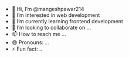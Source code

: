 - 👋 Hi, I’m @mangeshpawar214
- 👀 I’m interested in web development
- 🌱 I’m currently learning  frontend development
- 💞️ I’m looking to collaborate on ...
- 📫 How to reach me ...
- 😄 Pronouns: ...
- ⚡ Fun fact: ..

<!---
mangeshpawar214/mangeshpawar214 is a ✨ special ✨ repository because its `README.md` (this file) appears on your GitHub profile.
You can click the Preview link to take a look at your changes.
--->
  
